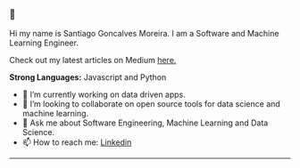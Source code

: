 ### 👋

<p>Hi my name is Santiago Goncalves Moreira. I am a Software and Machine Learning Engineer.</p>

<p>Check out my latest articles on Medium <a href="https://medium.com/@sgoncalves" target="_blank">here.</a>

<strong>Strong Languages:</strong> Javascript and Python


<ul>
  
  <li>🔭 I’m currently working on data driven apps.</li>
  <li>👯 I’m looking to collaborate on open source tools for data science and machine learning.</li>
  <li>💬 Ask me about Software Engineering, Machine Learning and Data Science.</li>
  <li>📫 How to reach me:  <a href="https://www.linkedin.com/in/santiagoncalves/" target="_blank">Linkedin</a></li>
</ul>




--------------






<!--
**sagoncalves/sagoncalves** is a ✨ _special_ ✨ repository because its `README.md` (this file) appears on your GitHub profile.

Here are some ideas to get you started:

- 🔭 I’m currently working on ...
- 🌱 I’m currently learning ...
- 👯 I’m looking to collaborate on ...
- 🤔 I’m looking for help with ...
- 💬 Ask me about ...
- 📫 How to reach me: ...
- 😄 Pronouns: ...
- ⚡ Fun fact: ...
-->
